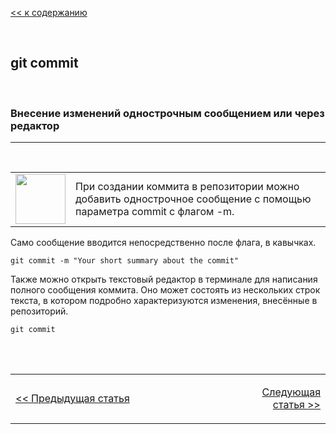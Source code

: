 [<< к содержанию](readme.md)

<br>

## git commit
<br>

### Внесение изменений однострочным сообщением или через редактор
***
<br>

<table border="0" bordercolor="white">
  <tr>
   <td width="18%" valign="top" align="left"><img src="https://img.icons8.com/external-basicons-line-edtgraphics/100/000000/external-Commit-Git-coding-basicons-line-edtgraphics-2.png" width=80/></td>
    <td>При создании коммита в репозитории можно добавить однострочное сообщение с помощью параметра commit с флагом -m.
</td>
  </tr>
  </table>

Само сообщение вводится непосредственно после флага, в кавычках.

    git commit -m "Your short summary about the commit"

Также можно открыть текстовый редактор в терминале для написания полного сообщения коммита. Оно может состоять из нескольких строк текста, в котором подробно характеризуются изменения, внесённые в репозиторий.  

    git commit





<br><br>

<table border="0" bordercolor="white">
  <tr>
    <td width=50%>

[<< Предыдущая статья](/04-status.md) 
    
</th>
    <td width=22%></td>
    <td align='right'>
    
[Следующая статья >>](/06-log.md)</td>
 
  </tr>
  </table>